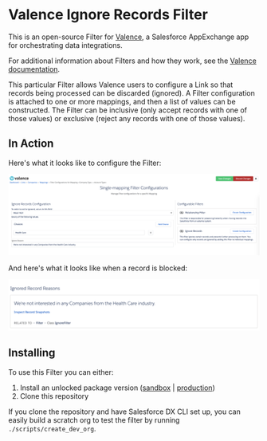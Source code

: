 # Valence Ignore Records Filter

This is an open-source Filter for [Valence](https://valence.app), a Salesforce AppExchange app for orchestrating data integrations.

For additional information about Filters and how they work, see the [Valence documentation](https://docs.valence.app).

This particular Filter allows Valence users to configure a Link so that records being processed can be discarded (ignored). A Filter configuration is attached to one or more mappings, and then a list of values can be constructed. The Filter can be inclusive (only accept records with one of those values) or exclusive (reject any records with one of those values).

## In Action

Here's what it looks like to configure the Filter:

![Screenshot of the configuration screen for ignoring records](/images/configuration_ui.png)

And here's what it looks like when a record is blocked:

![Screenshot of the ignore reason on a Sync Event summary page](/images/ignore_message.png)

## Installing

To use this Filter you can either:
 
1. Install an unlocked package version ([sandbox]() | [production]())
2. Clone this repository

If you clone the repository and have Salesforce DX CLI set up, you can easily build a scratch org to test the filter by running `./scripts/create_dev_org`.